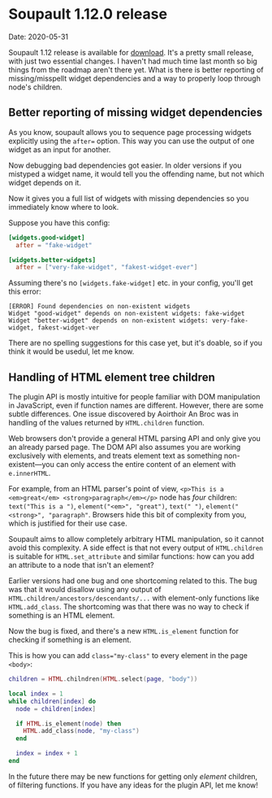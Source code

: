 <h1 id="post-title">Soupault 1.12.0 release</h1>

<p>Date: <time id="post-date">2020-05-31</time> </p>

<p id="post-excerpt">
Soupault 1.12 release is available for <a href="https://files.baturin.org/software/soupault/1.12.0/">download</a>.
It's a pretty small release, with just two essential changes. I haven't had much time last month so big things from the roadmap
aren't there yet. What is there is better reporting of missing/misspellt widget dependencies and a way to properly
loop through node's children.
</p>

## Better reporting of missing widget dependencies

As you know, soupault allows you to sequence page processing widgets explicitly using the `after=` option.
This way you can use the output of one widget as an input for another.

Now debugging bad dependencies got easier. In older versions if you mistyped a widget name,
it would tell you the offending name, but not which widget depends on it.

Now it gives you a full list of widgets with missing dependencies so you immediately know
where to look.

Suppose you have this config:

```toml
[widgets.good-widget]
  after = "fake-widget"

[widgets.better-widgets]
  after = ["very-fake-widget", "fakest-widget-ever"]
```

Assuming there's no `[widgets.fake-widget]` etc. in your config, you'll get this error:

```
[ERROR] Found dependencies on non-existent widgets
Widget "good-widget" depends on non-existent widgets: fake-widget
Widget "better-widget" depends on non-existent widgets: very-fake-widget, fakest-widget-ver
```

There are no spelling suggestions for this case yet, but it's doable, so if you think it would be usedul,
let me know.

## Handling of HTML element tree children

The plugin API is mostly intuitive for people familiar with DOM manipulation in JavaScript,
even if function names are different. However, there are some subtle differences.
One issue discovered by Aoirthoir An Broc was in handling of the values returned by
`HTML.children` function.

Web browsers don't provide a general HTML parsing API and only give you an already parsed page.
The DOM API also assumes you are working exclusively with elements, and treats element text as
something non-existent—you can only access the entire content of an element with `e.innerHTML`.

For example, from an HTML parser's point of view, `<p>This is a <em>great</em> <strong>paragraph</em></p>` node has _four_ children:
`text("This is a ")`, `element("<em>", "great")`, `text(" ")`,  `element("<strong>", "paragraph"`.
Browsers hide this bit of complexity from you, which is justified for their use case.

Soupault aims to allow completely arbitrary HTML manipulation, so it cannot avoid this complexity.
A side effect is that not every output of `HTML.children` is suitable for `HTML.set_attribute` and similar functions:
how can you add an attribute to a node that isn't an element?

Earlier versions had one bug and one shortcoming related to this. The bug was that it would disallow using
any output of `HTML.children/ancestors/descendants/...` with element-only functions like `HTML.add_class`.
The shortcoming was that there was no way to check if something is an HTML element.

Now the bug is fixed, and there's a new `HTML.is_element` function for checking if something is an element.

This is how you can add  `class="my-class"` to every element in the page `<body>`:

```lua
children = HTML.chilndren(HTML.select(page, "body"))

local index = 1
while children[index] do
  node = children[index]

  if HTML.is_element(node) then
    HTML.add_class(node, "my-class")
  end

  index = index + 1
end
```

In the future there may be new functions for getting only _element_ children,
of filtering functions. If you have any ideas for the plugin API, let me know!
